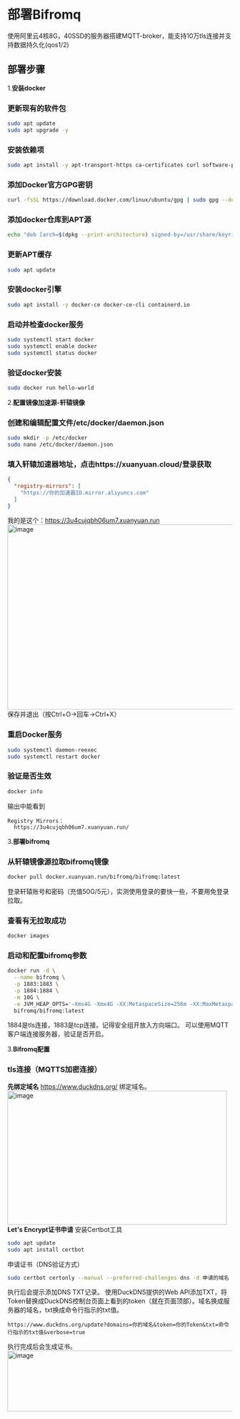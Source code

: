 # 部署Bifromq

使用阿里云4核8G，40SSD的服务器搭建MQTT-broker，能支持10万tls连接并支持数据持久化(qos1/2)

## 部署步骤

1.__安装docker__
### 更新现有的软件包
```bash
sudo apt update
sudo apt upgrade -y
```
### 安装依赖项
```bash
sudo apt install -y apt-transport-https ca-certificates curl software-properties-common
```
### 添加Docker官方GPG密钥
```bash
curl -fsSL https://download.docker.com/linux/ubuntu/gpg | sudo gpg --dearmor -o /usr/share/keyrings/docker-archive-keyring.gpg
```
### 添加docker仓库到APT源
```bash
echo "deb [arch=$(dpkg --print-architecture) signed-by=/usr/share/keyrings/docker-archive-keyring.gpg] https://download.docker.com/linux/ubuntu $(lsb_release -cs) stable" | sudo tee /etc/apt/sources.list.d/docker.list > /dev/null
```
### 更新APT缓存
```bash
sudo apt update
```
### 安装docker引擎
```bash
sudo apt install -y docker-ce docker-ce-cli containerd.io
```
### 启动并检查docker服务
```bash
sudo systemctl start docker
sudo systemctl enable docker
sudo systemctl status docker
```
### 验证docker安装
```bash
sudo docker run hello-world
```
2.__配置镜像加速源-轩辕镜像__
### 创建和编辑配置文件/etc/docker/daemon.json
```bash
sudo mkdir -p /etc/docker
sudo nano /etc/docker/daemon.json
```
### 填入轩辕加速器地址，点击https://xuanyuan.cloud/登录获取
```json
{
  "registry-mirrors": [
    "https://你的加速器ID.mirror.aliyuncs.com"
  ]
}
```
我的是这个：https://3u4cujqbh06um7.xuanyuan.run
<img width="2176" height="414" alt="image" src="https://github.com/user-attachments/assets/e214232a-320b-417f-ad5f-e4d7795b2554" />
保存并退出（按Ctrl+O->回车->Ctrl+X）
### 重启Docker服务
```bash
sudo systemctl daemon-reexec
sudo systemctl restart docker
```
### 验证是否生效
```bash
docker info
```
输出中能看到
```nginx
Registry Mirrors：
  https://3u4cujqbh06um7.xuanyuan.run/
```
3.__部署bifromq__
### 从轩辕镜像源拉取bifromq镜像
```bash
docker pull docker.xuanyuan.run/bifromq/bifromq:latest
```
登录轩辕账号和密码（充值50G/5元），实测使用登录的要快一些，不要用免登录拉取。

### 查看有无拉取成功
```bash
docker images
```

### 启动和配置bifromq参数
```bash
docker run -d \
  --name bifromq \
  -p 1883:1883 \
  -p 1884:1884 \
  -m 10G \
  -e JVM_HEAP_OPTS='-Xms4G -Xmx4G -XX:MetaspaceSize=256m -XX:MaxMetaspaceSize=512m -XX:MaxDirectMemorySize=4G' \
  bifromq/bifromq:latest
```
1884是tls连接，1883是tcp连接。记得安全组开放入方向端口。
可以使用MQTT客户端连接服务器，验证是否开启。

3.__Bifromq配置__
### tls连接（MQTTS加密连接）
__先绑定域名__
https://www.duckdns.org/
绑定域名。
<img width="491" height="300" alt="image" src="https://github.com/user-attachments/assets/2e7878c6-14c5-4609-8f06-6a25bf089c19" />
__Let's Encrypt证书申请__
安装Certbot工具
```bash
sudo apt update
sudo apt install certbot
```
申请证书（DNS验证方式）
```bash
sudo certbot certonly --manual --preferred-challenges dns -d 申请的域名
```
执行后会提示添加DNS TXT记录。
使用DuckDNS提供的Web API添加TXT，将Token替换成DuckDNS控制台页面上看到的token（就在页面顶部）。域名换成服务器的域名，txt换成命令行指示的txt值。
```
https://www.duckdns.org/update?domains=你的域名&token=你的Token&txt=命令行指示的txt值&verbose=true
```
执行完成后会生成证书。
<img width="864" height="136" alt="image" src="https://github.com/user-attachments/assets/322641f4-9d04-4ea5-82b0-1a4156c1511c" />












































